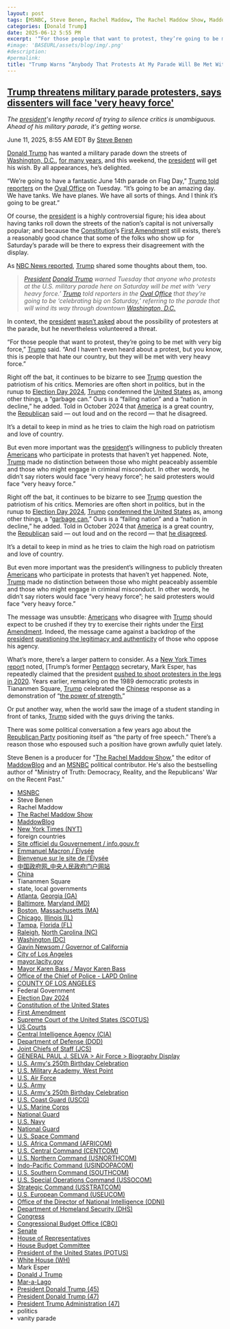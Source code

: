 ```yaml
---
layout: post
tags: [MSNBC, Steve Benen, Rachel Maddow, The Rachel Maddow Show, MaddowBlog, New York Times (NYT), foreign countries, Site officiel du Gouvernement / info.gouv.fr, Emmanuel Macron / Élysée, Bienvenue sur le site de l’Élysée, 中国政府网_中央人民政府门户网站, China, Tiananmen Square, state local governments, Atlanta Georgia (GA), Baltimore Maryland (MD), Boston Massachusetts (MA), Chicago Illinois (IL), Tampa Florida (FL), Raleigh North Carolina (NC), Washington (DC), Gavin Newsom / Governor of California, City of Los Angeles, mayor.lacity.gov, Mayor Karen Bass / Mayor Karen Bass, Office of the Chief of Police - LAPD Online, COUNTY OF LOS ANGELES, Federal Government, Election Day 2024, Constitution of the United States, First Amendment, Supreme Court of the United States (SCOTUS), US Courts, Central Intelligence Agency (CIA), Department of Defense (DOD), Joint Chiefs of Staff (JCS), GENERAL PAUL J. SELVA > Air Force > Biography Display, U.S. Army’s 250th Birthday Celebration, U.S. Military Academy West Point, U.S. Air Force, U.S. Army, U.S. Army’s 250th Birthday Celebration, U.S. Coast Guard (USCG), U.S. Marine Corps, National Guard, U.S. Navy, National Guard, U.S. Space Command, U.S. Africa Command (AFRICOM), U.S. Central Command (CENTCOM), U.S. Northern Command (USNORTHCOM), Indo-Pacific Command (USINDOPACOM), U.S. Southern Command (SOUTHCOM), U.S. Special Operations Command (USSOCOM), Strategic Command (USSTRATCOM), U.S. European Command (USEUCOM), Office of the Director of National Intelligence (ODNI), Department of Homeland Security (DHS), Congress, Congressional Budget Office (CBO), Senate, House of Representatives, House Budget Committee, President of the United States (POTUS), White House (WH), Mark Esper, Donald J Trump, Mar-a-Lago, President Donald Trump (45), President Donald Trump (47), President Trump Administration (47), politics, vanity parade]
categories: [Donald Trump]
date: 2025-06-12 5:55 PM
excerpt: '“For those people that want to protest, they’re going to be met with very big force. And I haven’t even heard about a protest, but you know, this is people that hate our country, but they will be met with very heavy force.” – President Donnie Trump'
#image: 'BASEURL/assets/blog/img/.png'
#description:
#permalink:
title: "Trump Warns “Anybody That Protests At My Parade Will Be Met With A Very Heavy Farce”"
---
```



## [Trump threatens military parade protesters, says dissenters will face 'very heavy force'](https://www.msnbc.com/rachel-maddow-show/maddowblog/trump-threatens-military-parade-protesters-says-dissenters-will-face-h-rcna212282)

*The [president](https://www.whitehouse.gov/)'s lengthy record of trying to silence critics is unambiguous. Ahead of his military parade, it's getting worse.*

June 11, 2025, 8:55 AM EDT
By [Steve Benen](https://www.msnbc.com/author/steve-benen-ncpn433601)

[Donald Trump](https://www.donaldjtrump.com/) has wanted a military parade down the streets of [Washington, D.C.](https://dc.gov/), [for many years](https://www.msnbc.com/rachel-maddow-show/faced-soaring-price-tag-trumps-military-parade-unravels-msna1134586), and this weekend, the [president](https://www.whitehouse.gov/) will get his wish. By all appearances, he’s delighted.

“We’re going to have a fantastic June 14th parade on Flag Day,” [Trump told reporters](https://rollcall.com/factbase/trump/transcript/donald-trump-remarks-wildfire-briefing-oval-office-june-10-2025/) on the [Oval Office](https://www.whitehouse.gov/) on Tuesday. “It’s going to be an amazing day. We have tanks. We have planes. We have all sorts of things. And I think it’s going to be great.”

Of course, the [president](https://www.whitehouse.gov/) is a highly controversial figure; his idea about having tanks roll down the streets of the nation’s capital is not universally popular; and because the [Constitution](https://constitution.congress.gov/constitution/)’s [First Amendment](https://constitution.congress.gov/constitution/amendment-1/) still exists, there’s a reasonably good chance that some of the folks who show up for Saturday’s parade will be there to express their disagreement with the display.

As [NBC News reported](https://www.nbcnews.com/politics/white-house/trump-warns-military-parade-protesters-will-face-heavy-force-rcna212136), [Trump](https://www.donaldjtrump.com/) shared some thoughts about them, too.

> *[President](https://www.whitehouse.gov/) [Donald Trump](https://www.donaldjtrump.com/) warned Tuesday that anyone who protests at the U.S. military parade here on Saturday will be met with ‘very heavy force.’ [Trump](https://www.donaldjtrump.com/) told reporters in the [Oval Office](https://www.whitehouse.gov/) that they’re going to be ‘celebrating big on Saturday,’ referring to the parade that will wind its way through downtown [Washington, D.C.](https://dc.gov/)*

In context, the [president](https://www.whitehouse.gov/) [wasn’t asked](https://rollcall.com/factbase/trump/transcript/donald-trump-remarks-wildfire-briefing-oval-office-june-10-2025/) about the possibility of protesters at the parade, but he nevertheless volunteered a threat.

“For those people that want to protest, they’re going to be met with very big force,” [Trump](https://www.donaldjtrump.com/) said. “And I haven’t even heard about a protest, but you know, this is people that hate our country, but they will be met with very heavy force.”

Right off the bat, it continues to be bizarre to see [Trump](https://www.donaldjtrump.com/) question the patriotism of his critics. Memories are often short in politics, but in the runup to [Election Day 2024](https://www.fec.gov/resources/cms-content/documents/2024presgeresults.pdf), [Trump](https://www.donaldjtrump.com/) condemned the [United States](https://www.usa.gov/) as, among other things, a “garbage can.” Ours is a “failing nation” and a “nation in decline,” he added. Told in October 2024 that [America](https://www.usa.gov/) is a great country, the [Republican](https://www.gop.com/) said — out loud and on the record — that he disagreed.

It’s a detail to keep in mind as he tries to claim the high road on patriotism and love of country.

But even more important was the [president](https://www.whitehouse.gov/)’s willingness to publicly threaten [Americans](https://www.usa.gov/) who participate in protests that haven’t yet happened. Note, [Trump](https://www.donaldjtrump.com/) made no distinction between those who might peaceably assemble and those who might engage in criminal misconduct. In other words, he didn’t say rioters would face “very heavy force”; he said protesters would face “very heavy force.”

Right off the bat, it continues to be bizarre to see [Trump](https://www.donaldjtrump.com/) question the patriotism of his critics. Memories are often short in politics, but in the runup to [Election Day 2024](https://www.fec.gov/resources/cms-content/documents/2024presgeresults.pdf), [Trump](https://www.donaldjtrump.com/) [condemned the United States](https://www.msnbc.com/rachel-maddow-show/maddowblog/tale-two-closing-messages-harris-offers-patriotism-rejects-trumps-chao-rcna177986) as, among other things, a “[garbage can.](https://x.com/atrupar/status/1849884232585302222)” Ours is a “failing nation” and a “nation in decline,” he added. Told in October 2024 that [America](https://www.usa.gov/) is a great country, the [Republican](https://www.gop.com5) said — out loud and on the record — that [he disagreed](https://www.msnbc.com/rachel-maddow-show/maddowblog/election-day-nears-trump-embraces-conditional-patriotism-rcna174812).

It’s a detail to keep in mind as he tries to claim the high road on patriotism and love of country.

But even more important was the president’s willingness to publicly threaten [Americans](https://www.usa.gov/) who participate in protests that haven’t yet happened. Note, [Trump](https://www.donaldjtrump.com/) made no distinction between those who might peaceably assemble and those who might engage in criminal misconduct. In other words, he didn’t say rioters would face “very heavy force”; he said protesters would face “very heavy force.”

The message was unsubtle: [Americans](https://www.usa.gov/) who disagree with [Trump](https://www.donaldjtrump.com/) should expect to be crushed if they try to exercise their rights under the [First Amendment](https://constitution.congress.gov/constitution/amendment-1/). Indeed, the message came against a backdrop of the [president](https://www.whitehouse.gov/) [questioning the legitimacy and authenticity](https://www.msnbc.com/rachel-maddow-show/maddowblog/paid-insurrectionists-unrest-l-trump-returns-unsettling-old-favorite-rcna212142) of those who oppose his agency.

What’s more, there’s a larger pattern to consider. As a [New York Times report](https://www.nytimes.com/2025/06/10/us/politics/trump-military-parade-protests.html) noted, [Trump’s former [Pentagon](https://www.defense.gov/) secretary, Mark Esper, has repeatedly claimed that the president [pushed to shoot protesters in the legs in 2020](https://www.msnbc.com/rachel-maddow-show/maddowblog/former-defense-secretary-trump-asked-shooting-protesters-rcna26891). Years earlier, remarking on the 1989 democratic protests in Tiananmen Square, [Trump](https://www.donaldjtrump.com/) celebrated the [Chinese](https://www.gov.cn/) response as a demonstration of “[the power of strength.](https://www.msnbc.com/rachel-maddow-show/maddowblog/tiananmen-square-trump-what-he-sees-power-strength-n1222161)”

Or put another way, when the world saw the image of a student standing in front of tanks, [Trump](https://www.donaldjtrump.com/) sided with the guys driving the tanks.

There was some political conversation a few years ago about the [Republican Party](https://www.gop.com/) positioning itself as “the party of free speech.” There’s a reason those who espoused such a position have grown awfully quiet lately.

Steve Benen is a producer for "[The Rachel Maddow Show](https://www.msnbc.com/rachel-maddow-show)," the editor of [MaddowBlog](https://www.msnbc.com/rachel-maddow-show) and an [MSNBC](https://www.msnbc.com/) political contributor. He's also the bestselling author of "Ministry of Truth: Democracy, Reality, and the Republicans' War on the Recent Past."


- [MSNBC](https://www.msnbc.com/)
- Steve Benen
- Rachel Maddow 
- [The Rachel Maddow Show](https://www.msnbc.com/rachel-maddow-show)
- [MaddowBlog](https://www.msnbc.com/rachel-maddow-show) 
- [New York Times (NYT)](https://www.nytimes.com/)
- foreign countries
- [Site officiel du Gouvernement / info.gouv.fr](https://www.info.gouv.fr/)
- [Emmanuel Macron / Élysée](https://www.elysee.fr/emmanuel-macron)
- [Bienvenue sur le site de l'Élysée](https://www.elysee.fr/)
- [中国政府网_中央人民政府门户网站](https://www.gov.cn/)
- [China](https://english.www.gov.cn/)
- Tiananmen Square
- state, local governments
- [Atlanta](https://www.atlantaga.gov/), [Georgia (GA)](https://georgia.gov/)
- [Baltimore](https://www.baltimorecity.gov/), [Maryland (MD)](https://moss-maryland-cdn.nicusa-gl.com/Pages/default.aspx)
- [Boston](https://www.boston.gov/departments/311/city-boston-government), [Massachusetts (MA)](https://www.mass.gov/)
- [Chicago](https://www.chicago.gov/city/en/chicagogovt.html), [Illinois (IL)](https://www.illinois.gov/government.html)
- [Tampa](https://www.tampa.gov/), [Florida (FL)](https://www.myflorida.gov/)
- [Raleigh](https://raleighnc.gov/), [North Carolina (NC)](https://www.nc.gov/)
- [Washington (DC)](https://dc.gov/)
- [Gavin Newsom / Governor of California](https://www.gov.ca.gov/about/)
- [City of Los Angeles](https://lacity.gov/)
- [mayor.lacity.gov](https://mayor.lacity.gov/)
- [Mayor Karen Bass / Mayor Karen Bass](https://mayor.lacity.gov/about-mayor-karen-bass)
- [Office of the Chief of Police - LAPD Online](https://www.lapdonline.org/office-of-the-chief-of-police/)
- [COUNTY OF LOS ANGELES](https://lacounty.gov/)
- Federal Government 
- [Election Day 2024](https://www.fec.gov/resources/cms-content/documents/2024presgeresults.pdf)
- [Constitution of the United States](https://constitution.congress.gov/constitution/)
- [First Amendment](https://constitution.congress.gov/constitution/amendment-1/)
- [Supreme Court of the United States (SCOTUS)](https://www.supremecourt.gov/)
- [US Courts](https://www.uscourts.gov/)
- [Central Intelligence Agency (CIA)](https://www.cia.gov/)
- [Department of Defense (DOD)](https://www.defense.gov/)
- [Joint Chiefs of Staff (JCS)](https://www.jcs.mil/)
- [GENERAL PAUL J. SELVA > Air Force > Biography Display](https://www.af.mil/About-Us/Biographies/Display/Article/105043/general-paul-j-selva/)
- [U.S. Army's 250th Birthday Celebration](https://www.army.mil/1775/)
- [U.S. Military Academy, West Point](https://www.westpoint.edu/)
- [U.S. Air Force](https://www.af.mil/)
- [U.S. Army](https://www.army.mil/)
- [U.S. Army's 250th Birthday Celebration](https://www.army.mil/1775/)
- [U.S. Coast Guard (USCG)](https://www.uscg.mil/)
- [U.S. Marine Corps](https://www.marines.mil/)
- [National Guard](https://www.nationalguard.mil/)
- [U.S. Navy](https://www.navy.mil/)
- [National Guard](https://www.nationalguard.mil/)
- [U.S. Space Command](https://www.spacecom.mil/)
- [U.S. Africa Command (AFRICOM)](https://www.africom.mil/)
- [U.S. Central Command (CENTCOM)](https://www.centcom.mil/)
- [U.S. Northern Command (USNORTHCOM)](https://www.northcom.mil/)
- [Indo-Pacific Command (USINDOPACOM)](https://www.pacom.mil/)
- [U.S. Southern Command (SOUTHCOM)](http://www.southcom.mil/)
- [U.S. Special Operations Command (USSOCOM)](https://www.socom.mil/)
- [Strategic Command (USSTRATCOM)](http://www.stratcom.mil/)
- [U.S. European Command (USEUCOM)](https://www.eucom.mil/)
- [Office of the Director of National Intelligence (ODNI)](https://www.odni.gov/)
- [Department of Homeland Security (DHS)](https://www.dhs.gov/)
- [Congress](https://www.congress.gov/)
- [Congressional Budget Office (CBO)](https://www.cbo.gov/)
- [Senate](https://www.senate.gov/)
- [House of Representatives](https://www.house.gov/)
- [House Budget Committee ](https://budget.house.gov/)
- [President of the United States (POTUS)](https://www.whitehouse.gov/)
- [White House (WH)](https://www.whitehouse.gov/)
- Mark Esper
- [Donald J Trump](https://www.donaldjtrump.com/)
- [Mar-a-Lago](https://www.maralagoclub.com/)
- [President Donald Trump (45)](https://trumpwhitehouse.archives.gov/)
- [President Donald Trump (47)](https://www.whitehouse.gov/administration/donald-j-trump/)
- [President Trump Administration (47)](https://www.whitehouse.gov/administration/)
- politics 
- vanity parade 
